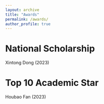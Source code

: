 ```yaml
---
layout: archive
title: "Awards"
permalink: /awards/
author_profile: true
---
```


National Scholarship
====
Xintong Dong (2023)  

Top 10 Academic Star
====
Houbao Fan (2023)
